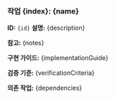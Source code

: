### 작업 {index}: {name}

**ID:** `{id}`
**설명:** {description}

**참고:** {notes}

**구현 가이드:** {implementationGuide}

**검증 기준:** {verificationCriteria}

**의존 작업:** {dependencies}
